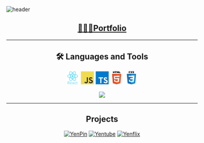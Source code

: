 ![header](https://capsule-render.vercel.app/api?type=Egg&color=8977ad&height=200&section=header&text=Yennie&fontColor=ffffff&fontSize=70&animation=fadeIn&fontAlignY=40)

## <div align="center" > <a href="https://yenniej.github.io/" target="_blank" rel="noreferrer"> 🙋🏻‍♀️Portfolio </a> <div>

---

## <div align="center"> 🛠 Languages and Tools <div>

<p align="center">
<img src="https://raw.githubusercontent.com/devicons/devicon/master/icons/react/react-original-wordmark.svg" alt="react" width="35" height="35"/>
<img src="https://raw.githubusercontent.com/devicons/devicon/master/icons/javascript/javascript-original.svg" alt="javascript" width="35" height="35"/>
<img src="https://raw.githubusercontent.com/devicons/devicon/master/icons/typescript/typescript-original.svg" alt="typescript" width="35" height="35"/> <img src="https://raw.githubusercontent.com/devicons/devicon/master/icons/html5/html5-original-wordmark.svg" alt="html" width="35" height="35"/>
<img src="https://raw.githubusercontent.com/devicons/devicon/master/icons/css3/css3-original-wordmark.svg" alt="css3" width="35" height="35"/>
</p>

<div align="center">
<a href="https://github.com/YennieJ"><img align="center" style="height:180px" src="https://github-readme-stats.vercel.app/api/top-langs/?username=YennieJ&layout=compact&theme=nord&hide_border=true" /></a> 
</div>

---

<h2 align="center"> Projects </h2>

<p align="center">
<a href="https://github.com/YennieJ/YenPin" ><img width="330" alt="YenPin" src="https://github.com/YennieJ/YennieJ/assets/108519185/dc9d2a23-bd20-4abb-9815-295fddec9b97"></a>
<a href="https://github.com/YennieJ/Yentube" ><img width="330" alt="Yentube" src="https://github.com/YennieJ/YennieJ/assets/108519185/973a476e-741f-4a0b-a4b9-9b3d51817031"></a>
<a href="https://github.com/YennieJ/Yenflix" > <img width="330" alt="Yenflix" src="https://github.com/YennieJ/YennieJ/assets/108519185/47780b3c-207b-4648-b127-565018afc25a"></a> 
</p>

  
